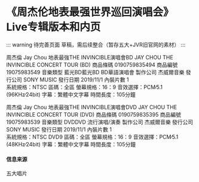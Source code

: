# 《周杰伦地表最强世界巡回演唱会》Live专辑版本和内页

::: warning 待完善页面
草稿，需后续整合（暂存五大+JVR旧官网的素材）
:::

周杰倫 Jay Chou 地表最強THE INVINCIBLE演唱會BD JAY CHOU THE INVINCIBLE CONCERT TOUR (BD)
商品條碼 0190759835494
商品編號 19075983549
音樂類型 藍光BD藍光BD BD華語演唱會
製作公司 杰威爾音樂
發行公司 SONY MUSIC
發行日期 2019/11/1
內裝片數 1     
系統規格：NTSC
區碼：全區
螢幕規格：16：9
音效選擇：PCM∕5.1 (96KHz∕24bit)
字幕：繁體中文字幕
時間長度：105分鐘

周杰倫 Jay Chou 地表最強THE INVINCIBLE演唱會DVD JAY CHOU THE INVINCIBLE CONCERT TOUR (DVD)
商品條碼 0190759835395
商品編號 19075983539
音樂類型 DVDDVD 流行演唱/演奏
製作公司 杰威爾音樂
發行公司 SONY MUSIC
發行日期 2019/11/1
內裝片數 1     
系統規格：NTSC DVD9
區碼：全區
螢幕規格：16：9
音效選擇：PCM∕5.1 (48KHz∕24bit)
字幕：繁體中文字幕
時間長度：105分鐘

#### 信息来源
五大唱片